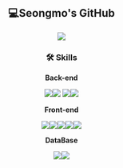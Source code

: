<div align="center">

## **💻Seongmo's  GitHub**

<a href=https://www.instagram.com/moyada_/ target="_blank"><img src="https://img.shields.io/badge/Instagram-E4405F? style=plastic&logo=Instagram&logoColor=white"/></a>

### 🛠 Skills

**Back-end**

<img src="https://img.shields.io/badge/Java-007396?style=flat-square&logo=java&logoColor=white"/><img src="https://img.shields.io/badge/Spring-6DB33F?style=flat-square&logo=spring&logoColor=white"/> <img src="https://img.shields.io/badge/node.js-339933?style=flat-square&logo=Node.js&logoColor=white"><img src="https://img.shields.io/badge/express-000000?style=flat-square&logo=express&logoColor=white">

**Front-end**

<img src="https://img.shields.io/badge/HTML-e34f26?style=flat&logo=html5&logoColor=white"/><img src="https://img.shields.io/badge/CSS-1572b6?style=flat&logo=css3&logoColor=white"/><img src="https://img.shields.io/badge/JavaScript-F7DF1E?style=flat-square&logo=javascript&logoColor=black"/><img src="https://img.shields.io/badge/jQuery-0769AD?style=flat-square&logo=jquery&logoColor=white"/><img src="https://img.shields.io/badge/Bootstrap-7952B3?style=flat-square&logo=bootstrap&logoColor=white"/>

**DataBase**

<img src="https://img.shields.io/badge/MySQL-4479A1?style=flat-square&logo=mysql&logoColor=white"/><img src="https://img.shields.io/badge/MongoDB-47A248?style=flat-square&logo=mongodb&logoColor=white"/>

</div>
